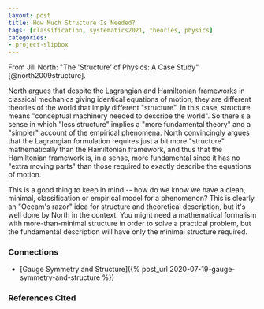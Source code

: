 ```yaml
---
layout: post
title: How Much Structure Is Needed?
tags: [classification, systematics2021, theories, physics]
categories: 
- project-slipbox
---
```


From Jill North:  "The 'Structure' of Physics:  A Case Study" [@north2009structure].

North argues that despite the Lagrangian and Hamiltonian frameworks in classical mechanics giving identical equations of motion, they are different theories of the world that imply different "structure".  In this case, structure means "conceptual machinery needed to describe the world".  So there's a sense in which "less structure" implies a "more fundamental theory" and a "simpler" account of the empirical phenomena.  North convincingly argues that the Lagrangian formulation requires just a bit more "structure" mathematically than the Hamiltonian framework, and thus that the Hamiltonian framework is, in a sense, more fundamental since it has no "extra moving parts" than those required to exactly describe the equations of motion.  

This is a good thing to keep in mind -- how do we know we have a clean, minimal, classification or empirical model for a phenomenon?  This is clearly an "Occam's razor" idea for structure and theoretical description, but it's well done by North in the context.  You might need a mathematical formalism with more-than-minimal structure in order to solve a practical problem, but the fundamental description will have only the minimal structure required.  

### Connections ###
 
* [Gauge Symmetry and Structure]({% post_url 2020-07-19-gauge-symmetry-and-structure %})

### References Cited ###

